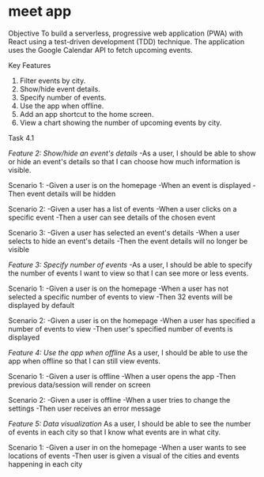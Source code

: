 # meet app

Objective
To build a serverless, progressive web application (PWA) with React using a test-driven
development (TDD) technique. The application uses the Google Calendar API to fetch
upcoming events.

Key Features
1. Filter events by city.
2. Show/hide event details.
3. Specify number of events.
4. Use the app when offline.
5. Add an app shortcut to the home screen.
6. View a chart showing the number of upcoming events by city.

Task 4.1 

*Feature 2: Show/hide an event's details*
-As a user, I should be able to show or hide an event's details so that I can choose how much information is visible.

Scenario 1: 
-Given a user is on the homepage
-When an event is displayed
-Then event details will be hidden

Scenario 2:
-Given a user has a list of events
-When a user clicks on a specific event
-Then a user can see details of the chosen event

Scenario 3:
-Given a user has selected an event's details
-When a user selects to hide an event's details
-Then the event details will no longer be visible

*Feature 3: Specify number of events*
-As a user, I should be able to specify the number of events I want to view so that I can see more or less events.

Scenario 1: 
-Given a user is on the homepage
-When a user has not selected a specific number of events to view
-Then 32 events will be displayed by default

Scenario 2:
-Given a user is on the homepage
-When a user has specified a number of events to view
-Then user's specified number of events is displayed

*Feature 4: Use the app when offline*
As a user, I should be able to use the app when offline so that I can still view events.

Scenario 1: 
-Given a user is offline
-When a user opens the app
-Then previous data/session will render on screen

Scenario 2:
-Given a user is offline
-When a user tries to change the settings
-Then user receives an error message

*Feature 5: Data visualization*
As a user, I should be able to see the number of events in each city so that I know what events are in what city.

Scenario 1:
-Given a user in on the homepage
-When a user wants to see locations of events
-Then user is given a visual of the cities and events happening in each city

